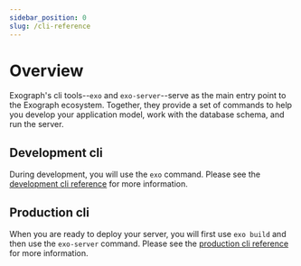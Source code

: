 ```yaml
---
sidebar_position: 0
slug: /cli-reference
---
```


# Overview

Exograph's cli tools--`exo` and `exo-server`--serve as the main entry point to the Exograph ecosystem. Together, they provide a set of commands to help you develop your application model, work with the database schema, and run the server.

## Development cli

During development, you will use the `exo` command. Please see the [development cli reference](development/overview.md) for more information.

## Production cli

When you are ready to deploy your server, you will first use `exo build` and then use the `exo-server` command. Please see the [production cli reference](production/exo-server.md) for more information.
